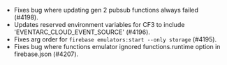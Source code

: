- Fixes bug where updating gen 2 pubsub functions always failed (#4198).
- Updates reserved environment variables for CF3 to include 'EVENTARC_CLOUD_EVENT_SOURCE' (#4196).
- Fixes arg order for `firebase emulators:start --only storage` (#4195).
- Fixes bug where functions emulator ignored functions.runtime option in firebase.json (#4207).
